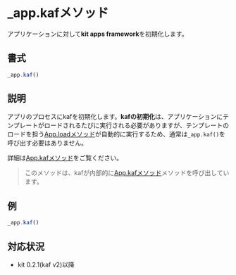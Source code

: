 # _app.kafメソッド

アプリケーションに対して**kit apps framework**を初期化します。

## 書式

```javascript
_app.kaf()
```

## 説明

アプリのプロセスにkafを初期化します。**kafの初期化**は、アプリケーションにテンプレートがロードされるたびに実行される必要がありますが、テンプレートのロードを担う[App.loadメソッド](/App.load)が自動的に実行するため、通常は`_app.kaf()`を呼び出す必要はありません。

詳細は[App.kafメソッド](/App.kaf)をご覧ください。

> このメソッドは、kafが内部的に[App.kafメソッド](/App.kaf)メソッドを呼び出しています。

## 例

```javascript
_app.kaf()
```

## 対応状況
- kit 0.2.1(kaf v2)以降
